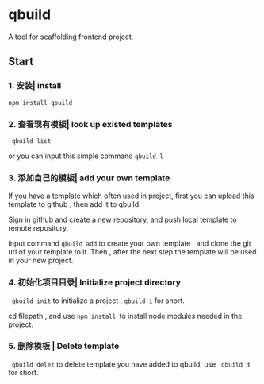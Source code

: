 # qbuild
A tool for scaffolding frontend project.

## Start 

### 1. 安装| install 

`` npm install qbuild ``

### 2. 查看现有模板| look up existed templates

`` qbuild list`` 

or you can input this simple command `` qbuild l ``

### 3. 添加自己的模板| add your own template

If you have a template which often used in project, first you can upload this template to github , then add it to qbuild.

Sign in github and create a new repository, and push local template to remote repository.

Input command `` qbuild add `` to create your own template , and clone the git url of your template to it. Then , after the next step the template will be used in your new project.

### 4. 初始化项目目录| Initialize project directory

`` qbuild init`` to initialize a project , `` qbuild i `` for short. 

cd filepath  , and use ``npm install ``to install node modules needed in the project.

### 5. 删除模板 | Delete template

`` qbuild delet`` to delete template you have added to qbuild, use `` qbuild d`` for short.